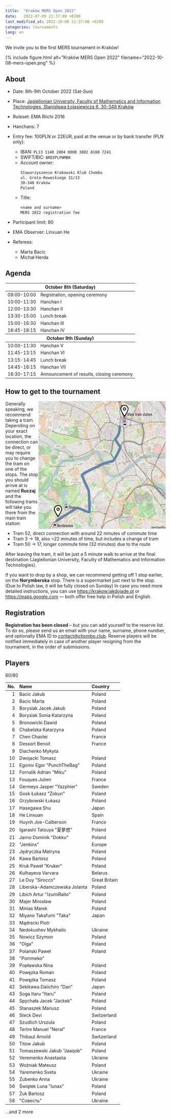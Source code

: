 ```yaml
---
title:  "Kraków MERS Open 2022"
date:   2022-07-09 21:37:00 +0200
last_modified_at: 2022-10-08 21:37:00 +0200
categories: tournaments
lang: en
---
```


We invite you to the first MERS tournament in Kraków!

{% include figure.html alt="Kraków MERS Open 2022" filename="2022-10-08-mers-open.png" %}

## About

* Date: 8th-9th October 2022 (Sat-Sun)
* Place: [Jagiellonian University, Faculty of Mathematics and Information Technologies, Stanisława Łojasiewicza 6, 30-348 Kraków](https://goo.gl/maps/izBiryMK8gM9GpQd6)
* Ruleset: EMA Riichi 2016
* Hanchans: 7
* Entry fee: 100PLN or 22EUR, paid at the venue or by bank transfer (PLN only):
    - IBAN: `PL13 1140 2004 0000 3802 8180 7241`
    - SWIFT/BIC: `BREXPLPWMBK`
    - Account owner:
      ```
      Stowarzyszenie Krakowski Klub Chombo
      ul. Grota-Roweckiego 31/13
      30-348 Kraków
      Poland
      ```
    - Title:
      ```
      <name and surname>
      MERS 2022 registration fee
      ```
* Participant limit: 80

* EMA Observer: Linxuan He
* Referees:
    - Marta Bacic
    - Michał Herda

## Agenda

<table class="tournament-agenda">
<thead>
  <tr><th colspan="2">October 8th (Saturday)</th></tr>
</thead>
<tbody>
  <tr>
    <td>09:00-10:00</td>
    <td>Registration, opening ceremony</td>
  </tr>
  <tr>
    <td>10:00-11:30</td>
    <td>Hanchan I</td>
  </tr>
  <tr>
    <td>12:00-13:30</td>
    <td>Hanchan II</td>
  </tr>
  <tr>
    <td>13:30-15:00</td>
    <td>Lunch break</td>
  </tr>
  <tr>
    <td>15:00-16:30</td>
    <td>Hanchan III</td>
  </tr>
  <tr>
    <td>16:45-18:15</td>
    <td>Hanchan IV</td>
  </tr>
</tbody>
<thead>
  <tr><th colspan="2">October 9th (Sunday)</th></tr>
</thead>
<tbody>
  <tr>
    <td>10:00-11:30</td>
    <td>Hanchan V</td>
  </tr>
  <tr>
    <td>11:45-13:15</td>
    <td>Hanchan VI</td>
  </tr>
  <tr>
    <td>13:15-14:45</td>
    <td>Lunch break</td>
  </tr>
  <tr>
    <td>14:45-16:15</td>
    <td>Hanchan VII</td>
  </tr>
  <tr>
    <td>16:30-17:15</td>
    <td>Announcement of results, closing ceremony</td>
  </tr>
</tbody>
</table>

## How to get to the tournament

<a href="/assets/images/mers-2022-map.png">
  <img style="float: right; width: 400px; max-width: 100%;" src="/assets/images/mers-2022-map.png" alt="Commute map"/>
</a>

Generally speaking, we recommend taking a tram.
Depending on your exact location, the connection can be direct, or may require
you to change the tram on one of the stops.
The stop you should arrive at is named **Ruczaj** and the following trams will
take you there from the main train station:
* Tram 52, direct connection with around 22 minutes of commute time
* Tram 3 &#8594; 18, also ~22 minutes of time, but includes a change of tram
* Tram 50 &#8594; 17, longer commute time (32 minutes) due to the route

After leaving the tram, it will be just a 5 minute walk to arrive at the final
destination (Jagiellonian University, Faculty of Mathematics and Information
Technologies).

If you want to drop by a shop, we can recommend getting off 1 stop earlier, on
the **Norymberska** stop. There is a supermarket just next to the stop.
(Due to Polish law, it will be fully closed on Sunday)
In case you need more detailed instructions, you can use
<https://krakow.jakdojade.pl> or <https://maps.google.com> &mdash; both
offer free help in Polish and English.

## Registration

**Registration has been closed** – but you can add yourself to the reserve list.
To do so, please send us an email with your name, surname, phone number, and
optionally EMA ID to [contact@chombo.club](mailto:contact@chombo.club).
Reserve players will be notified immediately in case of another player resigning
from the tournament, in the order of submissions.

## Players

<div class="progress" style="margin-bottom: 0.5em">
	<div
		class="progress-bar progress-bar-striped"
		role="progressbar"
		style="width: calc(100%*60/80);"
		aria-valuenow="60"
		aria-valuemin="0"
		aria-valuemax="80">
		60/80
	</div>
</div>

<center class="biggus-tablus" markdown="block">

| No. | Name                         | Country       |
|----:|:-----------------------------|:--------------|
|   1 | Bacic Jakub                  | Poland        |
|   2 | Bacic Marta                  | Poland        |
|   3 | Borysiak Jacek Jakub         | Poland        |
|   4 | Borysiak Sonia Katarzyna     | Poland        |
|   5 | Bronowicki Dawid             | Poland        |
|   6 | Chabelska Katarzyna          | Poland        |
|   7 | Chen Chaolei                 | France        |
|   8 | Dessort Benoit               | France        |
|   9 | Diachenko Mykyta             |               |
|  10 | Dwojacki Tomasz              | Poland        |
|  11 | Egorov Egor "PunchTheBag"    | Poland        |
|  12 | Fornalik Adrian "Miku"       | Poland        |
|  13 | Fouques Julien               | France        |
|  14 | Germeys Jasper "Yazphier"    | Sweden        |
|  15 | Gosk Łukasz "Żokun"          | Poland        |
|  16 | Grzybowski Łukasz            | Poland        |
|  17 | Hasegawa Shu                 | Japan         |
|  18 | He Linxuan                   | Spain         |
|  19 | Huynh Joe-Calberson          | France        |
|  20 | Igarashi Tatsuya "夏夢想"       | Poland        |
|  21 | Jarno Dominik "Dokku"        | Poland        |
|  22 | "Jenkins"                    | Europe        |
|  23 | Jędryczka Matryna            | Poland        |
|  24 | Kawa Bartosz                 | Poland        |
|  25 | Kruk Paweł "Kruker"          | Poland        |
|  26 | Kulhayeva Varvara            | Belarus       |
|  27 | Le Duy "Sirocco"             | Great Britain |
|  28 | Liberska-Adamczewska Jolanta | Poland        |
|  29 | Libich Artur "IzumiRaito"    | Poland        |
|  30 | Majer Mirosław               | Poland        |
|  31 | Minias Marek                 | Poland        |
|  32 | Miyano Takafumi "Taka"       | Japan         |
|  33 | Mądrecki Piotr               |               |
|  34 | Nedokushev Mykhailo          | Ukraine       |
|  35 | Nowicz Szymon                | Poland        |
|  36 | "Olga"                       | Poland        |
|  37 | Polański Paweł               | Poland        |
|  38 | "Pommeko"                    |               |
|  39 | Popławska Nina               | Poland        |
|  40 | Powęzka Roman                | Poland        |
|  41 | Powęzka Tomasz               | Poland        |
|  42 | Sekikawa Daiichiro "Dan"     | Japan         |
|  43 | Soga Itaru "Itaru"           | Poland        |
|  44 | Spychała Jacek "Jackek"      | Poland        |
|  45 | Stanaszek Mariusz            | Poland        |
|  46 | Steck Devi                   | Switzerland   |
|  47 | Szudlich Urszula             | Poland        |
|  48 | Tertre Manuel "Neral"        | France        |
|  49 | Thibaut Arnold               | Switzerland   |
|  50 | Titow Jakub                  | Poland        |
|  51 | Tomaszewski Jakub "Jaaqob"   | Poland        |
|  52 | Veremenko Anastasiia         | Ukraine       |
|  53 | Woźniak Mateusz              | Poland        |
|  54 | Yaremenko Sveta              | Ukraine       |
|  55 | Zubenko Anna                 | Ukraine       |
|  56 | Świątek Luna "lunax"         | Poland        |
|  57 | Żuk Bartosz                  | Poland        |
|  58 | "Совесть"                    | Ukraine       |

</center>

...and 2 more
